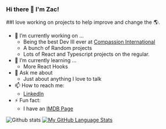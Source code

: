 ### Hi there 👋 I'm Zac!

##I love working on projects to help improve and change the 🌎.

- 🔭 I’m currently working on ...
    - Being the best Dev III ever at [Compassion International](https://www.compassion.com/)
    - A bunch of Random projects 
    - Lots of React and Typescript projects on the regular.
- 🌱 I’m currently learning ...
    - More React Hooks
- 💬 Ask me about
    - Just about anything I love to talk
- 📫 How to reach me:
    - [LinkedIn](https://www.linkedin.com/in/zac-poorman/)
- ⚡ Fun fact: 
    - I have an [IMDB Page](https://www.imdb.com/name/nm4036043/?ref_=nv_sr_srsg_0_tt_0_nm_3_q_zachary%2520poorman)
 
![Github stats](https://github-readme-stats.vercel.app/api?username=OOCAZ&theme=tokyonight&showicons=true)
[![My GitHub Language Stats](https://github-readme-stats.vercel.app/api/top-langs/?username=OOCAZ&langs_count=5&theme=tokyonight)]()
